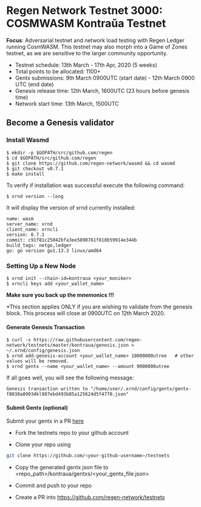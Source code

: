 # Regen Network Testnet 3000: COSMWASM Kontraŭa Testnet

**Focus**: Adversarial testnet and network load testing with Regen Ledger running CosmWASM. This testnet may also morph into a Game of Zones testnet, as we are sensitive to the larger community opportunity.

* Testnet schedule: 13th March - 17th Apr, 2020 (5 weeks)
* Total points to be allocated: 1100+
* Gentx submissions: 9th March 0900UTC (start date) - 12th March 0900 UTC (end date)
* Genesis release time: 12th March, 1600UTC (23 hours before genesis time)
* Network start time: 13th March, 1500UTC

## Become a Genesis validator


### Install Wasmd
```
$ mkdir -p $GOPATH/src/github.com/regen
$ cd $GOPATH/src/github.com/regen
$ git clone https://github.com/regen-network/wasmd && cd wasmd
$ git checkout v0.7.1
$ make install
```
To verify if installation was successful execute the following command:
```
$ xrnd version --long
```
It will display the version of xrnd currently installed:
```
name: wasm
server_name: xrnd
client_name: xrncli
version: 0.7.1
commit: c91f81c25042bfa3ee5890761f818b59914e344b
build_tags: netgo,ledger
go: go version go1.13.3 linux/amd64
```
### Setting Up a New Node
```
$ xrnd init --chain-id=kontraua <your_moniker>
$ xrncli keys add <your_wallet_name>

```
**Make sure you back up the mnemonics !!!**

*This section applies ONLY if you are wishing to validate from the genesis block. This process will close at 0900UTC on 12th March 2020.

#### Generate Genesis Transaction 
```
$ curl -s https://raw.githubusercontent.com/regen-network/testnets/master/kontraua/genesis.json > ~/.xrnd/config/genesis.json
$ xrnd add-genesis-account <your_wallet_name> 10000000utree   # other values will be removed.
$ xrnd gentx --name <your_wallet_name> --amount 9000000utree
```
If all goes well, you will see the following message:
```
Genesis transaction written to "/home/user/.xrnd/config/gentx/gentx-f8038a89034kl987ebd493b85a125624d5f4770.json"
```
#### Submit Gentx (optional)
Submit your gentx in a PR [here](https://github.com/regen-network/testnets)

- Fork the testnets repo to your github account 

- Clone your repo using

```sh
git clone https://github.com/<your-github-username>/testnets
```

- Copy the generated gentx json file to <repo_path>/kontraua/gentxs/<your_gentx_file.json>

- Commit and push to your repo
- Create a PR into https://github.com/regen-network/testnets


